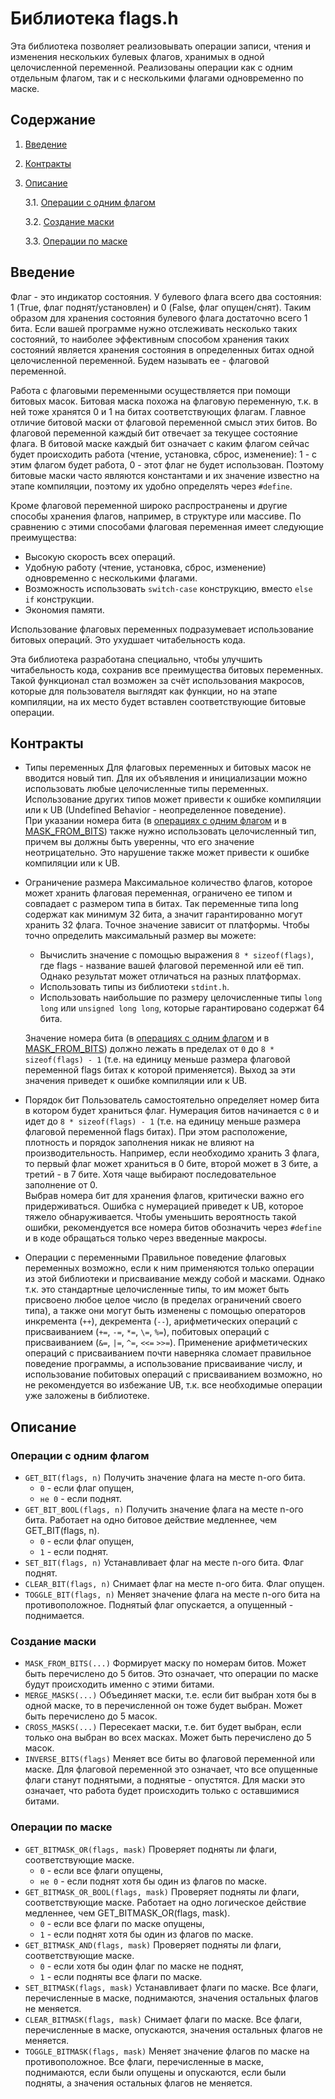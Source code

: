 <h1>Библиотека flags.h</h1>

Эта библиотека позволяет реализовывать операции записи, чтения и изменения нескольких булевых флагов, хранимых в одной целочисленной переменной. 
Реализованы операции как с одним отдельным флагом, так и с несколькими флагами одновременно по маске.

<h2>Содержание</h2>

1. [Введение](#part-i)
2. [Контракты](#part-ii)
3. [Описание](#part-iii)
   
   3.1. [Операции с одним флагом](#part-v)
   
   3.2. [Создание маски](#part-vv)
   
   3.3. [Операции по маске](#part-vvv)

<h2 id="part-i">Введение</h2>

Флаг - это индикатор состояния. У булевого флага всего два состояния: 1 (True, флаг поднят/установлен) и 0 (False, флаг опущен/снят). 
Таким образом для хранения состояния булевого флага достаточно всего 1 бита. 
Если вашей программе нужно отслеживать несколько таких состояний, то наиболее эффективным способом хранения таких состояний является хранения состояния в определенных битах одной целочисленной переменной. Будем называть ее - флаговой переменной.

Работа с флаговыми переменными осуществляется при помощи битовых масок. Битовая маска похожа на флаговую переменную, т.к. в ней тоже хранятся 0 и 1 на битах соответствующих флагам. 
Главное отличие битовой маски от флаговой переменной смысл этих битов. Во флаговой переменной каждый бит отвечает за текущее состояние флага. 
В битовой маске каждый бит означает с каким флагом сейчас будет происходить работа (чтение, установка, сброс, изменение): 1 - с этим флагом будет работа, 0 - этот флаг не будет использован.
Поэтому битовые маски часто являются константами и их значение известно на этапе компиляции, поэтому их удобно определять через `#define`.

Кроме флаговой переменной широко распространены и другие способы хранения флагов, например, в структуре или массиве.
По сравнению с этими способами флаговая переменная имеет следующие преимущества:
* Высокую скорость всех операций.
* Удобную работу (чтение, установка, сброс, изменение) одновременно с несколькими флагами.
* Возможность использовать `switch-case` конструкцию, вместо `else if` конструкции.
* Экономия памяти.

Использование флаговых переменных подразумевает использование битовых операций. Это ухудшает читабельность кода. 

Эта библиотека разработана специально, чтобы улучшить читабельность кода, сохранив все преимущества битовых переменных.
Такой функционал стал возможен за счёт использования макросов, которые для пользователя выглядят как функции, но на этапе компиляции, на их место будет вставлен соответствующие битовые операции.

<h2 id="part-ii">Контракты</h2>

* Типы переменных
  Для флаговых переменных и битовых масок не вводится новый тип. Для их объявления и инициализации можно использовать любые целочисленные типы переменных.
  Использование других типов может привести к ошибке компиляции или к UB (Undefined Behavior - неопределенное поведение).\
  При указании номера бита (в [операциях с одним флагом](#part-v) и в [MASK_FROM_BITS](#part-vv)) также нужно использовать целочисленный тип, причем вы должны быть уверенны, что его значение неотрицательно. Это нарушение также может привести к ошибке компиляции или к UB.
* Ограничение размера
  Максимальное количество флагов, которое может хранить флаговая переменная, ограничено ее типом и совпадает с размером типа в битах. Так переменные типа long содержат как минимум 32 бита, а значит гарантированно могут хранить 32 флага. Точное значение зависит от платформы. Чтобы точно определить максимальный размер вы можете:
  - Вычислить значение с помощью выражения `8 * sizeof(flags)`, где flags - название вашей флаговой переменной или её тип. Однако результат может отличаться на разных платформах.
  - Использовать типы из библиотеки `stdint.h`.
  - Использовать наибольшие по размеру целочисленные типы `long long` или `unsigned long long`, которые гарантировано содержат 64 бита.

  Значение номера бита (в [операциях с одним флагом](#part-v) и в [MASK_FROM_BITS](#part-vv)) должно лежать в пределах от `0` до `8 * sizeof(flags) - 1` (т.е. на единицу меньше размера флаговой переменной flags битах к которой применяется). Выход за эти значения приведет к ошибке компиляции или к UB.
* Порядок бит
  Пользователь самостоятельно определяет номер бита в котором будет храниться флаг. Нумерация битов начинается с `0` и идет до `8 * sizeof(flags) - 1` (т.е. на единицу меньше размера флаговой переменной flags битах). При этом расположение, плотность и порядок заполнения никак не влияют на производительность. Например, если необходимо хранить 3 флага, то первый флаг может храниться в 0 бите, второй может в 3 бите, а третий - в 7 бите. Хотя чаще выбирают последовательное заполнение от 0.\
  Выбрав номера бит для хранения флагов, критически важно его придерживаться. Ошибка с нумерацией приведет к UB, которое тяжело обнаруживается. Чтобы уменьшить вероятность такой ошибки, рекомендуется все номера битов обозначить через `#define` и в коде обращаться только через введенные макросы.
* Операции с переменными
  Правильное поведение флаговых переменных возможно, если к ним применяются только операции из этой библиотеки и присваивание между собой и масками. Однако т.к. это стандартные целочисленные типы, то им может быть присвоено любое целое число (в пределах ограничений своего типа), а также они могут быть изменены с помощью операторов инкремента (`++`), декремента (`--`), арифметических операций с присваиванием (`+=`, `-=`, `*=`, `\=`, `%=`), побитовых операций с присваиванием (`&=`, `|=`, `^=`, `<<=` `>>=`). Применение арифметических операций с присваиванием почти наверняка сломает правильное поведение программы, а использование присваивание числу, и использование побитовых операций с присваиванием возможно, но не рекомендуется во избежание UB, т.к. все необходимые операции уже заложены в библиотеке.

<h2 id="part-iii">Описание</h2>

<h3 id="part-v">Операции с одним флагом</h3>

* `GET_BIT(flags, n)` 
Получить значение флага на месте n-ого бита. 
  - `0` - если флаг опущен, 
  - `не 0` - если поднят.
* `GET_BIT_BOOL(flags, n)`
Получить значение флага на месте n-ого бита. Работает на одно битовое действие медленнее, чем GET_BIT(flags, n).
  - `0` - если флаг опущен, 
  - `1` - если поднят.
* `SET_BIT(flags, n)`
Устанавливает флаг на месте n-ого бита. Флаг поднят.
* `CLEAR_BIT(flags, n)`
Снимает флаг на месте n-ого бита. Флаг опущен.
* `TOGGLE_BIT(flags, n)`
Меняет значение флага на месте n-ого бита на противоположное. Поднятый флаг опускается, а опущенный - поднимается.

<h3 id="part-vv">Создание маски</h3>

* `MASK_FROM_BITS(...)`
Формирует маску по номерам битов. Может быть перечислено до 5 битов. Это означает, что операции по маске будут происходить именно с этими битами.
* `MERGE_MASKS(...)`
Объединяет маски, т.е. если бит выбран хотя бы в одной маске, то в перечисленной он тоже будет выбран. Может быть перечислено до 5 масок.
* `CROSS_MASKS(...)`
Пересекает маски, т.е. бит будет выбран, если только она выбран во всех масках. Может быть перечислено до 5 масок.
* `INVERSE_BITS(flags)`
Меняет все биты во флаговой переменной или маске. Для флаговой переменной это означает, что все опущенные флаги станут поднятыми, а поднятые - опустятся. Для маски это означает, что работа будет происходить только с оставшимися битами.

<h3 id="part-vvv">Операции по маске</h3>

* `GET_BITMASK_OR(flags, mask)`
Проверяет подняты ли флаги, соответствующие маске. 
  - `0` - если все флаги опущены, 
  - `не 0` - если поднят хотя бы один из флагов по маске.
* `GET_BITMASK_OR_BOOL(flags, mask)`
Проверяет подняты ли флаги, соответствующие маске. Работает на одно логическое действие медленнее, чем GET_BITMASK_OR(flags, mask).
  - `0` - если все флаги по маске опущены, 
  - `1` - если поднят хотя бы один из флагов по маске.
* `GET_BITMASK_AND(flags, mask)`
Проверяет подняты ли флаги, соответствующие маске. 
  - `0` - если хотя бы один флаг по маске не поднят, 
  - `1` - если подняты все флаги по маске.
* `SET_BITMASK(flags, mask)`
Устанавливает флаги по маске. Все флаги, перечисленные в маске, поднимаются, значения остальных флагов не меняется.
* `CLEAR_BITMASK(flags, mask)`
Снимает флаги по маске. Все флаги, перечисленные в маске, опускаются, значения остальных флагов не меняется.
* `TOGGLE_BITMASK(flags, mask)`
Меняет значение флагов по маске на противоположное. Все флаги, перечисленные в маске, поднимаются, если были опущены и опускаются, если были подняты, а значения остальных флагов не меняется.